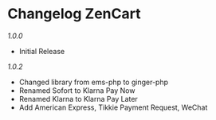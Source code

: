# Changelog ZenCart

*1.0.0*

* Initial Release

*1.0.2*

* Changed library from ems-php to ginger-php
* Renamed Sofort to Klarna Pay Now
* Renamed Klarna to Klarna Pay Later
* Add American Express, Tikkie Payment Request, WeChat 
